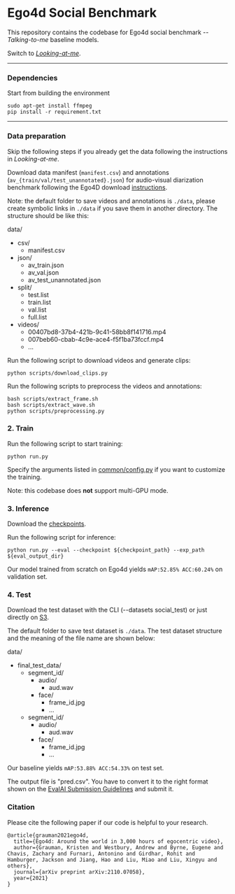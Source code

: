 # Ego4d Social Benchmark
This repository contains the codebase for Ego4d social benchmark -- *Talking-to-me* baseline models. 

Switch to [*Looking-at-me*](https://github.com/EGO4D/social-interactions/tree/lam).

***

### Dependencies

Start from building the environment
```
sudo apt-get install ffmpeg
pip install -r requirement.txt
```

***
### Data preparation

Skip the following steps if you already get the data following the instructions in *Looking-at-me*.

Download data manifest (`manifest.csv`) and annotations (`av_{train/val/test_unannotated}.json`) for audio-visual diarization benchmark following the Ego4D download [instructions](https://github.com/facebookresearch/Ego4d/blob/main/ego4d/cli/README.md).

Note: the default folder to save videos and annotations is ```./data```, please create symbolic links in ```./data``` if you save them in another directory. The structure should be like this:

data/
* csv/
  * manifest.csv
* json/
  * av_train.json
  * av_val.json
  * av_test_unannotated.json
* split/
  * test.list
  * train.list
  * val.list
  * full.list
* videos/
  * 00407bd8-37b4-421b-9c41-58bb8f141716.mp4
  * 007beb60-cbab-4c9e-ace4-f5f1ba73fccf.mp4
  * ...
  
Run the following script to download videos and generate clips:
```
python scripts/download_clips.py
```

Run the following scripts to preprocess the videos and annotations:

```
bash scripts/extract_frame.sh
bash scripts/extract_wave.sh
python scripts/preprocessing.py
```

### 2. Train
Run the following script to start training:
```
python run.py
```
Specify the arguments listed in [common/config.py](./common/config.py) if you want to customize the training.

Note: this codebase does **not** support multi-GPU mode.

### 3. Inference
Download the [checkpoints](https://drive.google.com/drive/folders/1MGrhm3J1dKoWPSL3RvC3qb3QeiIqe9vi?usp=sharing).

Run the following script for inference:
```
python run.py --eval --checkpoint ${checkpoint_path} --exp_path ${eval_output_dir}
```

Our model trained from scratch on Ego4d yields `mAP:52.85% ACC:60.24%` on validation set. 

### 4. Test
Download the test dataset with the CLI (--datasets social_test) or just directly on [S3](s3://ego4d-consortium-sharing/public/v1/social_test/).

The default folder to save test dataset is ```./data```. The test dataset structure and the meaning of the file name are shown below:

data/
* final_test_data/
  * segment_id/
    * audio/
      * aud.wav
    * face/
      * frame_id.jpg
      * ...
  * segment_id/
    * audio/
      * aud.wav
    * face/
      * frame_id.jpg
      * ...

Our baseline yields `mAP:53.88% ACC:54.33%` on test set.

The output file is "pred.csv". You have to convert it to the right format shown on the [EvalAI Submission Guidelines](https://eval.ai/web/challenges/challenge-page/1625/submission) and submit it.

### Citation

Please cite the following paper if our code is helpful to your research.
```
@article{grauman2021ego4d,
  title={Ego4d: Around the world in 3,000 hours of egocentric video},
  author={Grauman, Kristen and Westbury, Andrew and Byrne, Eugene and Chavis, Zachary and Furnari, Antonino and Girdhar, Rohit and Hamburger, Jackson and Jiang, Hao and Liu, Miao and Liu, Xingyu and others},
  journal={arXiv preprint arXiv:2110.07058},
  year={2021}
}
```
